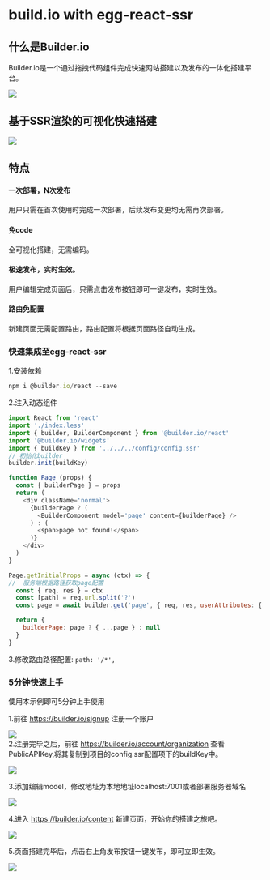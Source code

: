 # build.io with egg-react-ssr

## 什么是Builder.io

Builder.io是一个通过拖拽代码组件完成快速网站搭建以及发布的一体化搭建平台。

![](https://camo.githubusercontent.com/1c4c3d347cb75df5d8812bb4acdce3ad953acd14ebba687bf3ffc67b24174d98/68747470733a2f2f696d6775722e636f6d2f486a42574962762e676966)

## 基于SSR渲染的可视化快速搭建

![](https://img.alicdn.com/tfs/TB10AE0sfzO3e4jSZFxXXaP_FXa-1612-1010.png)

## 特点
#### 一次部署，N次发布
用户只需在首次使用时完成一次部署，后续发布变更均无需再次部署。
#### 免code
全可视化搭建，无需编码。
#### 极速发布，实时生效。
用户编辑完成页面后，只需点击发布按钮即可一键发布，实时生效。
#### 路由免配置
新建页面无需配置路由，路由配置将根据页面路径自动生成。

### 快速集成至egg-react-ssr

1.安装依赖
```js
npm i @builder.io/react --save
```
2.注入动态组件
```js
import React from 'react'
import './index.less'
import { builder, BuilderComponent } from '@builder.io/react'
import '@builder.io/widgets'
import { buildKey } from '../../../config/config.ssr'
// 初始化builder
builder.init(buildKey)

function Page (props) {
  const { builderPage } = props
  return (
    <div className='normal'>
      {builderPage ? (
        <BuilderComponent model='page' content={builderPage} />
      ) : (
        <span>page not found!</span>
      )}
    </div>
  )
}

Page.getInitialProps = async (ctx) => {
//  服务端根据路径获取page配置
  const { req, res } = ctx
  const [path] = req.url.split('?')
  const page = await builder.get('page', { req, res, userAttributes: { urlPath: path } }).promise()

  return {
    builderPage: page ? { ...page } : null
  }
}
```
3.修改路由路径配置: ```path: '/*',```

### 5分钟快速上手

使用本示例即可5分钟上手使用

1.前往 https://builder.io/signup 注册一个账户  

![](https://img.alicdn.com/tfs/TB1CKqe3QL0gK0jSZFAXXcA9pXa-1302-838.jpg)  
2.注册完毕之后，前往 https://builder.io/account/organization 查看PublicAPIKey,将其复制到项目的config.ssr配置项下的buildKey中。  

![](https://img.alicdn.com/tfs/TB1ZzWp3KL2gK0jSZFmXXc7iXXa-2872-1646.jpg)  

3.添加编辑model，修改地址为本地地址localhost:7001或者部署服务器域名  

<img src="https://i.imgur.com/PRWvNM1.gif">  

4.进入 https://builder.io/content 新建页面，开始你的搭建之旅吧。 

![](https://img.alicdn.com/tfs/TB1ZuCe3Hr1gK0jSZFDXXb9yVXa-2610-1078.jpg)  

5.页面搭建完毕后，点击右上角发布按钮一键发布，即可立即生效。  

![](https://gw.alicdn.com/tfs/TB1999b3UH1gK0jSZSyXXXtlpXa-2928-1186.jpg)  

